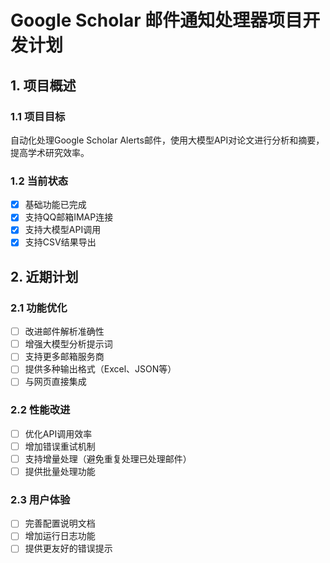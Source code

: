 # Google Scholar 邮件通知处理器项目开发计划

## 1. 项目概述

### 1.1 项目目标
自动化处理Google Scholar Alerts邮件，使用大模型API对论文进行分析和摘要，提高学术研究效率。

### 1.2 当前状态
- [x] 基础功能已完成
- [x] 支持QQ邮箱IMAP连接
- [x] 支持大模型API调用
- [x] 支持CSV结果导出

## 2. 近期计划

### 2.1 功能优化
- [ ] 改进邮件解析准确性
- [ ] 增强大模型分析提示词
- [ ] 支持更多邮箱服务商
- [ ] 提供多种输出格式（Excel、JSON等）
- [ ] 与网页直接集成

### 2.2 性能改进
- [ ] 优化API调用效率
- [ ] 增加错误重试机制
- [ ] 支持增量处理（避免重复处理已处理邮件）
- [ ] 提供批量处理功能

### 2.3 用户体验
- [ ] 完善配置说明文档
- [ ] 增加运行日志功能
- [ ] 提供更友好的错误提示